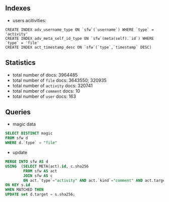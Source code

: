 ## Indexes

- users acitivities:

```
CREATE INDEX adv_username_type ON `sfw`(`username`) WHERE `type` = 'activity'
CREATE INDEX adv_meta_self_id_type ON `sfw`(meta(self).`id`) WHERE `type` = 'file'
CREATE INDEX act_timestamp_desc ON `sfw`(`type`,`timestamp` DESC)
```

## Statistics

- total number of docs: 3964485
- total number of `file` docs: 3643550; 320935
- total number of `activity` docs: 320741
- total number of `comment` docs: 10
- total number of `user` docs: 163

## Queries

- magic data
```sql
SELECT DISTINCT magic
FROM sfw d
WHERE d.`type` = "file"
```

- update
```sql
MERGE INTO sfw AS d
USING  (SELECT META(act).id, c.sha256
        FROM sfw AS act
        JOIN sfw AS c
        ON act.`type`="activity" AND act.`kind`="comment" AND act.target = META(c).id) AS s
ON KEY s.id
WHEN MATCHED THEN
UPDATE set d.target = s.sha256;
```
